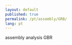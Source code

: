 ```yaml
---
layout: default
published: true
permalink: /pt/assembly/GRB/
lang: pt
---
```


assembly analysis GBR
